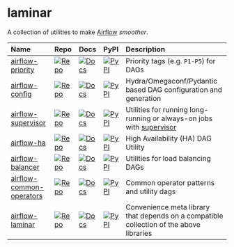 # laminar

A collection of utilities to make [Airflow](https://airflow.apache.org) *smoother*.

| Name                                                                                    | Repo                                                                                                                                           | Docs                                                                                                                                               | PyPI                                                                                                                         | Description                                                                                    |
| :-------------------------------------------------------------------------------------- | :--------------------------------------------------------------------------------------------------------------------------------------------- | :------------------------------------------------------------------------------------------------------------------------------------------------- | :--------------------------------------------------------------------------------------------------------------------------- | :--------------------------------------------------------------------------------------------- |
| [airflow-priority](https://github.com/airflow-laminar/airflow-priority)                 | [![Repo](https://img.shields.io/badge/repo-%20-blue?logo=github&logoColor=white)](https://github.com/airflow-laminar/airflow-priority)         | [![Docs](https://img.shields.io/badge/docs-%20-green?logo=bookstack&logoColor=white)](https://airflow-laminar.github.io/airflow-priority/)         | [![PyPI](https://img.shields.io/pypi/v/airflow-priority.svg)](https://pypi.python.org/pypi/airflow-priority)                 | Priority tags (e.g. `P1-P5`) for DAGs                                                          |
| [airflow-config](https://github.com/airflow-laminar/airflow-config)                     | [![Repo](https://img.shields.io/badge/repo-%20-blue?logo=github&logoColor=white)](https://github.com/airflow-laminar/airflow-config)           | [![Docs](https://img.shields.io/badge/docs-%20-green?logo=bookstack&logoColor=white)](https://airflow-laminar.github.io/airflow-config/)           | [![PyPI](https://img.shields.io/pypi/v/airflow-config.svg)](https://pypi.python.org/pypi/airflow-config)                     | Hydra/Omegaconf/Pydantic based DAG configuration and generation                                |
| [airflow-supervisor](https://github.com/airflow-laminar/airflow-supervisor)             | [![Repo](https://img.shields.io/badge/repo-%20-blue?logo=github&logoColor=white)](https://github.com/airflow-laminar/airflow-supervisor)       | [![Docs](https://img.shields.io/badge/docs-%20-green?logo=bookstack&logoColor=white)](https://airflow-laminar.github.io/airflow-supervisor/)       | [![PyPI](https://img.shields.io/pypi/v/airflow-supervisor.svg)](https://pypi.python.org/pypi/airflow-supervisor)             | Utilities for running long-running or always-on jobs with [supervisor](http://supervisord.org) |
| [airflow-ha](https://github.com/airflow-laminar/airflow-ha)                             | [![Repo](https://img.shields.io/badge/repo-%20-blue?logo=github&logoColor=white)](https://github.com/airflow-laminar/airflow-ha)               | [![Docs](https://img.shields.io/badge/docs-%20-green?logo=bookstack&logoColor=white)](https://airflow-laminar.github.io/airflow-ha/)               | [![PyPI](https://img.shields.io/pypi/v/airflow-ha.svg)](https://pypi.python.org/pypi/airflow-ha)                             | High Availability (HA) DAG Utility                                                             |
| [airflow-balancer](https://github.com/airflow-laminar/airflow-balancer)                 | [![Repo](https://img.shields.io/badge/repo-%20-blue?logo=github&logoColor=white)](https://github.com/airflow-laminar/airflow-balancer)         | [![Docs](https://img.shields.io/badge/docs-%20-green?logo=bookstack&logoColor=white)](https://airflow-laminar.github.io/airflow-balancer/)         | [![PyPI](https://img.shields.io/pypi/v/airflow-balancer.svg)](https://pypi.python.org/pypi/airflow-balancer)                 | Utilities for load balancing DAGs                                                              |
| [airflow-common-operators](https://github.com/airflow-laminar/airflow-common-operators) | [![Repo](https://img.shields.io/badge/repo-%20-blue?logo=github&logoColor=white)](https://github.com/airflow-laminar/airflow-common-operators) | [![Docs](https://img.shields.io/badge/docs-%20-green?logo=bookstack&logoColor=white)](https://airflow-laminar.github.io/airflow-common-operators/) | [![PyPI](https://img.shields.io/pypi/v/airflow-common-operators.svg)](https://pypi.python.org/pypi/airflow-common-operators) | Common operator patterns and utility dags                                                      |
| [airflow-laminar](https://github.com/airflow-laminar/airflow-laminar)                   | [![Repo](https://img.shields.io/badge/repo-%20-blue?logo=github&logoColor=white)](https://github.com/airflow-laminar/airflow-laminar)          | [![Docs](https://img.shields.io/badge/docs-%20-green?logo=bookstack&logoColor=white)](https://airflow-laminar.github.io/airflow-laminar/)          | [![PyPI](https://img.shields.io/pypi/v/airflow-laminar.svg)](https://pypi.python.org/pypi/airflow-laminar)                   | Convenience meta library that depends on a compatible collection of the above libraries        |
